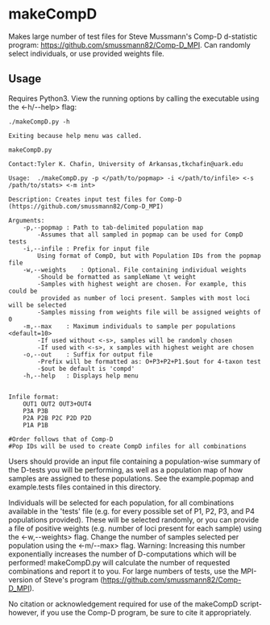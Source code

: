 # makeCompD
Makes large number of test files for Steve Mussmann's Comp-D d-statistic program: https://github.com/smussmann82/Comp-D_MPI. Can randomly select individuals, or use provided weights file. 

## Usage
Requires Python3. View the running options by calling the executable using the <-h/--help> flag:

	./makeCompD.py -h
	
	Exiting because help menu was called.

	makeCompD.py

	Contact:Tyler K. Chafin, University of Arkansas,tkchafin@uark.edu

	Usage:  ./makeCompD.py -p </path/to/popmap> -i </path/to/infile> <-s /path/to/stats> <-m int>

	Description: Creates input test files for Comp-D (https://github.com/smussmann82/Comp-D_MPI)

	Arguments:
		-p,--popmap	: Path to tab-delimited population map
			-Assumes that all sampled in popmap can be used for CompD tests
		-i,--infile	: Prefix for input file
			Using format of CompD, but with Population IDs from the popmap file
		-w,--weights	: Optional. File containing individual weights
			-Should be formatted as sampleName \t weight
			-Samples with highest weight are chosen. For example, this could be
			 provided as number of loci present. Samples with most loci will be selected
			-Samples missing from weights file will be assigned weights of 0
		-m,--max	: Maximum individuals to sample per populations <default=10>
			-If used without <-s>, samples will be randomly chosen
			-If used with <-s>, x samples with highest weight are chosen
		-o,--out	: Suffix for output file
			-Prefix will be formatted as: O+P3+P2+P1.$out for 4-taxon test
			-$out be default is 'compd'
		-h,--help	: Displays help menu


	Infile format:
		OUT1 OUT2 OUT3+OUT4
		P3A P3B
		P2A P2B P2C P2D P2D
		P1A P1B

	#Order follows that of Comp-D
	#Pop IDs will be used to create CompD infiles for all combinations

	
Users should provide an input file containing a population-wise summary of the D-tests you will be performing, as well as a population map of how samples are assigned to these populations. See the example.popmap and example.tests files contained in this directory. 

Individuals will be selected for each population, for all combinations available in the 'tests' file (e.g. for every possible set of P1, P2, P3, and P4 populations provided). These will be selected randomly, or you can provide a file of positive weights (e.g. number of loci present for each sample) using the <-w,--weights> flag. Change the number of samples selected per population using the <-m/--max> flag. Warning: Increasing this number exponentially increases the number of D-computations which will be performed! makeCompD.py will calculate the number of requested combinations and report it to you. For large numbers of tests, use the MPI-version of Steve's program (https://github.com/smussmann82/Comp-D_MPI). 

No citation or acknowledgement required for use of the makeCompD script- however, if you use the Comp-D program, be sure to cite it appropriately. 

